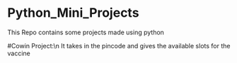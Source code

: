 # Python_Mini_Projects
This Repo contains some projects made using python

#Cowin Project:\n
It takes in the pincode and gives the available slots for the vaccine
